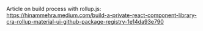 Article on build process with rollup.js:
https://hinammehra.medium.com/build-a-private-react-component-library-cra-rollup-material-ui-github-package-registry-1e14da93e790